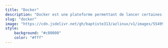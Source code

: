 ```yaml
---
title: "Docker"
description: "Docker est une plateforme permettant de lancer certaines applications dans des conteneurs logiciels."
slug: "docker"
image: "https://cdn.jsdelivr.net/gh/baptiste313/azlinux/v1/images/5549926/raw.webp"
style:
    background: "#c80000"
    color: "#fff"
---
```

